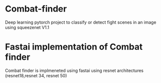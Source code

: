 # Combat-finder
Deep learning pytorch project to classify or detect fight scenes in an image using squeezenet V1.1

# Fastai implementation of Combat finder

Combat finder is implmeneted using fastai using resnet architectures (resnet18,resnet 34, resnet 50)
